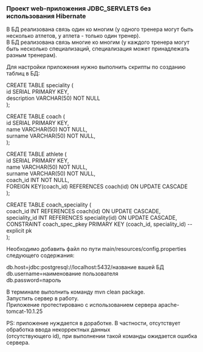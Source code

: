 ### Проект web-приложения JDBC_SERVLETS без использования Hibernate

В БД реализована связь один ко многим (у одного тренера могут быть несколько атлетов, у атлета - только один тренер).  
В БД реализована связь многие ко многим (у каждого тренера могут быть несколько специализаций, специализация может принадлежать разным тренерам).  
    
Для настройки приложения нужно выполнить скрипты по созданию таблиц в БД:  
  
CREATE TABLE speciality (  
    id SERIAL PRIMARY KEY,  
    description VARCHAR(50) NOT NULL  
);  
  
CREATE TABLE coach (  
    id SERIAL PRIMARY KEY,  
    name VARCHAR(50) NOT NULL,  
    surname VARCHAR(50) NOT NULL,  
);  
  
CREATE TABLE athlete (  
    id SERIAL PRIMARY KEY,  
    name VARCHAR(50) NOT NULL,  
    surname VARCHAR(50) NOT NULL,  
    coach_id INT NOT NULL,  
    FOREIGN KEY(coach_id) REFERENCES coach(id) ON UPDATE CASCADE  
);  
  
CREATE TABLE coach_speciality (  
    coach_id INT REFERENCES coach(id) ON UPDATE CASCADE,  
    speciality_id INT REFERENCES speciality(id) ON UPDATE CASCADE,  
    CONSTRAINT coach_spec_pkey PRIMARY KEY (coach_id, speciality_id) -- explicit pk  
);  
  
Необходимо добавить файл по пути main/resources/config.properties следующего содержания:  
  
db.host=jdbc:postgresql://localhost:5432/название вашей БД  
db.username=наименование пользователя  
db.password=пароль  
  
В терминале выполнить команду mvn clean package.  
Запустить сервер в работу.  
Приложение протестировано с использованием сервера apache-tomcat-10.1.25  
  
PS: приложение нуждается в доработке. В частности, отсутствует обработка ввода некорректных данных   
(отсутствующего id), при выполнении такой команды ожидается ошибка сервера.
